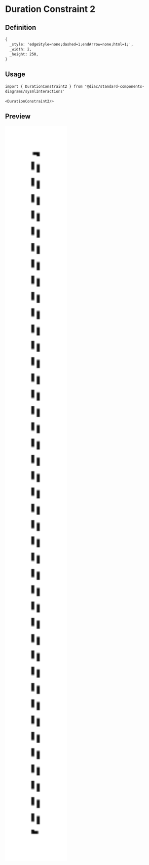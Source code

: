 # Duration Constraint 2

## Definition

```
{
  _style: 'edgeStyle=none;dashed=1;endArrow=none;html=1;',
  _width: 2,
  _height: 250,
}
```

## Usage

```
import { DurationConstraint2 } from '@diac/standard-components-diagrams/sysmlInteractions'

<DurationConstraint2/>
```

## Preview

<img src="./duration-constraint-2.png" width="200"/>
